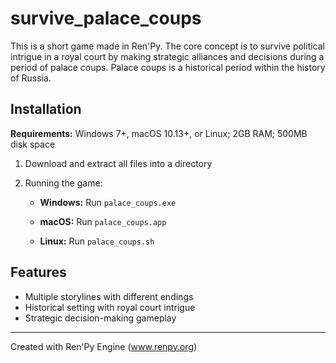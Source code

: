 # survive_palace_coups

This is a short game made in Ren'Py. The core concept is to survive political intrigue in a royal court by making strategic alliances and decisions during a period of palace coups.
Palace coups is a historical period within the history of Russia.

## Installation

**Requirements:** Windows 7+, macOS 10.13+, or Linux; 2GB RAM; 500MB disk space

1. Download and extract all files into a directory

2. Running the game:

   - **Windows:** Run `palace_coups.exe`

   - **macOS:** Run `palace_coups.app`

   - **Linux:** Run `palace_coups.sh`

## Features
- Multiple storylines with different endings
- Historical setting with royal court intrigue
- Strategic decision-making gameplay

---

Created with Ren'Py Engine (www.renpy.org)
